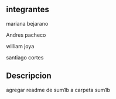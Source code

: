 ## integrantes
mariana bejarano

Andres pacheco

william joya

santiago cortes



## Descripcion
agregar readme de sum1b a carpeta sum1b

